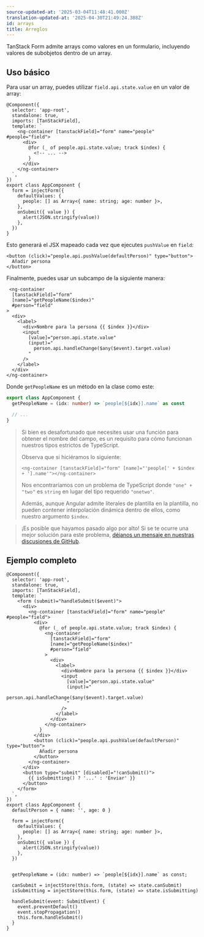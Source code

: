```yaml
---
source-updated-at: '2025-03-04T11:48:41.000Z'
translation-updated-at: '2025-04-30T21:49:24.388Z'
id: arrays
title: Arreglos
---
```


TanStack Form admite arrays como valores en un formulario, incluyendo valores de subobjetos dentro de un array.

## Uso básico

Para usar un array, puedes utilizar `field.api.state.value` en un valor de array:

```angular-ts
@Component({
  selector: 'app-root',
  standalone: true,
  imports: [TanStackField],
  template: `
    <ng-container [tanstackField]="form" name="people" #people="field">
      <div>
        @for (_ of people.api.state.value; track $index) {
          <!-- ... -->
        }
      </div>
    </ng-container>
  `,
})
export class AppComponent {
  form = injectForm({
    defaultValues: {
      people: [] as Array<{ name: string; age: number }>,
    },
    onSubmit({ value }) {
      alert(JSON.stringify(value))
    },
  })
}
```

Esto generará el JSX mapeado cada vez que ejecutes `pushValue` en `field`:

```angular-html
<button (click)="people.api.pushValue(defaultPerson)" type="button">
  Añadir persona
</button>
```

Finalmente, puedes usar un subcampo de la siguiente manera:

```angular-html
 <ng-container
  [tanstackField]="form"
  [name]="getPeopleName($index)"
  #person="field"
>
  <div>
    <label>
      <div>Nombre para la persona {{ $index }}</div>
      <input
        [value]="person.api.state.value"
        (input)="
          person.api.handleChange($any($event).target.value)
        "
      />
    </label>
  </div>
</ng-container>
```

Donde `getPeopleName` es un método en la clase como este:

```typescript
export class AppComponent {
  getPeopleName = (idx: number) => `people[${idx}].name` as const

  // ...
}
```

> Si bien es desafortunado que necesites usar una función para obtener el nombre del campo, es un requisito para cómo funcionan nuestros tipos estrictos de TypeScript.
>
> Observa que si hiciéramos lo siguiente:
>
> ```angular-html
> <ng-container [tanstackField]="form" [name]="'people[' + $index + '].name'"></ng-container>
> ```
>
> Nos encontraríamos con un problema de TypeScript donde `"one" + "two"` es `string` en lugar del tipo requerido `"onetwo"`.
>
> Además, aunque Angular admite literales de plantilla en la plantilla, no pueden contener interpolación dinámica dentro de ellos, como nuestro argumento `$index`.

> ¡Es posible que hayamos pasado algo por alto! Si se te ocurre una mejor solución para este problema, [déjanos un mensaje en nuestras discusiones de GitHub](https://github.com/TanStack/form/discussions).

## Ejemplo completo

```angular-ts
@Component({
  selector: 'app-root',
  standalone: true,
  imports: [TanStackField],
  template: `
    <form (submit)="handleSubmit($event)">
      <div>
        <ng-container [tanstackField]="form" name="people" #people="field">
          <div>
            @for (_ of people.api.state.value; track $index) {
              <ng-container
                [tanstackField]="form"
                [name]="getPeopleName($index)"
                #person="field"
              >
                <div>
                  <label>
                    <div>Nombre para la persona {{ $index }}</div>
                    <input
                      [value]="person.api.state.value"
                      (input)="
                        person.api.handleChange($any($event).target.value)
                      "
                    />
                  </label>
                </div>
              </ng-container>
            }
          </div>
          <button (click)="people.api.pushValue(defaultPerson)" type="button">
            Añadir persona
          </button>
        </ng-container>
      </div>
      <button type="submit" [disabled]="!canSubmit()">
        {{ isSubmitting() ? '...' : 'Enviar' }}
      </button>
    </form>
  `,
})
export class AppComponent {
  defaultPerson = { name: '', age: 0 }

  form = injectForm({
    defaultValues: {
      people: [] as Array<{ name: string; age: number }>,
    },
    onSubmit({ value }) {
      alert(JSON.stringify(value))
    },
  })


  getPeopleName = (idx: number) => `people[${idx}].name` as const;

  canSubmit = injectStore(this.form, (state) => state.canSubmit)
  isSubmitting = injectStore(this.form, (state) => state.isSubmitting)

  handleSubmit(event: SubmitEvent) {
    event.preventDefault()
    event.stopPropagation()
    this.form.handleSubmit()
  }
}
```

